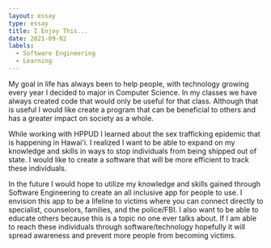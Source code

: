 ```yaml
---
layout: essay
type: essay
title: I Enjoy This...
date: 2021-09-02
labels:
  - Software Engineering
  - Learning
---
```


My goal in life has always been to help people, with technology growing every year I decided to major in Computer Science. In my classes we have always created code that would only be useful for that class. Although that is useful I would like create a program that can be beneficial to others and has a greater impact on society as a whole.

While working with HPPUD I learned about the sex trafficking epidemic that is happening in Hawai'i. I realized I want to be able to expand on my knowledge and skills in ways to stop individuals from being shipped out of state. I would like to create a software that will be more efficient to track these individuals.

In the future I would hope to utilize my knowledge and skills gained through Software Engineering to create an all inclusive app for people to use. I envision this app to be a lifeline to victims where you can connect directly to specialist, counselors, families, and the police/FBI.  I also want to be able to educate others because this is a topic no one ever talks about. If I am able to reach these individuals through software/technology hopefully it will spread awareness and prevent more people from becoming victims.
